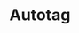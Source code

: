 ---
title: "Autotag"
url: /ciudad-autonoma-de-buenos-aires/autotag-avenida-la-plata-2/
shop: coche
---